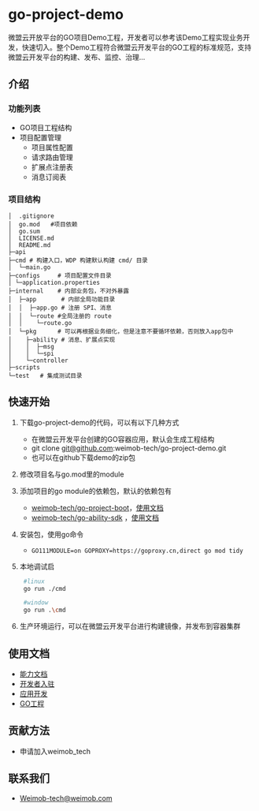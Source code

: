 # go-project-demo
微盟云开放平台的GO项目Demo工程，开发者可以参考该Demo工程实现业务开发，快速切入。整个Demo工程符合微盟云开发平台的GO工程的标准规范，支持微盟云开发平台的构建、发布、监控、治理...

## 介绍
### 功能列表
* GO项目工程结构
* 项目配置管理
	* 项目属性配置
	* 请求路由管理
	* 扩展点注册表
	* 消息订阅表

### 项目结构

```
│  .gitignore
│  go.mod   #项目依赖
│  go.sum
│  LICENSE.md
│  README.md
├─api
├─cmd # 构建入口，WDP 构建默认构建 cmd/ 目录
│  └─main.go
├─configs     # 项目配置文件目录
│ └─application.properties
├─internal    # 内部业务包，不对外暴露
│  ├─app       # 内部全局功能目录
│  │  ├─app.go # 注册 SPI、消息
│  │  └─route #全局注册的 route
│  │    └─route.go
│  └─pkg      # 可以再根据业务细化，但是注意不要循环依赖，否则放入app包中
│    ├─ability # 消息、扩展点实现
│    │  ├─msg
│    │  └─spi
│    └─controller
├─scripts 
└─test   # 集成测试目录 
```


## 快速开始
1. 下载go-project-demo的代码，可以有以下几种方式
	*  在微盟云开发平台创建的GO容器应用，默认会生成工程结构
	*  git clone git@github.com:weimob-tech/go-project-demo.git
	*  也可以在github下载demo的zip包
2. 修改项目名与go.mod里的module
3. 添加项目的go module的依赖包，默认的依赖包有
	* [weimob-tech/go-project-boot](https://github.com/weimob-tech/go-project-boot)，[使用文档](https://github.com/weimob-tech/go-project-boot/blob/master/README.md)
	* [weimob-tech/go-ability-sdk](https://github.com/weimob-tech/go-ability-sdk) ，[使用文档](https://github.com/weimob-tech/go-ability-sdk/blob/master/README.md)
4. 安装包，使用go命令
	* `GO111MODULE=on GOPROXY=https://goproxy.cn,direct go mod tidy`
5. 本地调试启

      ``` bash
       #linux
       go run ./cmd

       #window
       go run .\cmd
      ```  
6. 生产环境运行，可以在微盟云开发平台进行构建镜像，并发布到容器集群

## 使用文档
* [能力文档](http://doc.weimobcloud.com/list?tag=2396&menuId=19&childMenuId=1&isold=2)
* [开发者入驻](http://doc.weimobcloud.com/word?menuId=46&childMenuId=47&tag=2970&isold=2)
* [应用开发](http://doc.weimobcloud.com/word?menuId=53&childMenuId=54&tag=2488&isold=2)
* [GO工程](http://doc.weimobcloud.com/word?menuId=53&childMenuId=54&tag=2488&isold=2)

## 贡献方法
* 申请加入weimob_tech

## 联系我们
* Weimob-tech@weimob.com
